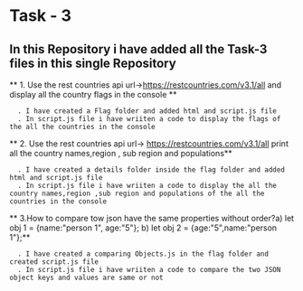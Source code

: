 # Task - 3

## In this Repository i have added all the Task-3 files in this single Repository 

** 1. Use the rest countries api url->https://restcountries.com/v3.1/all and display all the country flags in the console **

      . I have created a Flag folder and added html and script.js file 
      . In script.js file i have wriiten a code to display the flags of the all the countries in the console


** 2. Use the rest countries api url-> https://restcountries.com/v3.1/all   print all the country names,region ,    sub region and populations**

      . I have created a details folder inside the flag folder and added html and script.js file 
      . In script.js file i have wriiten a code to display the all the country names,region ,sub region and populations of the all the countries in the console



** 3.How to compare tow json have the same properties without order?a)  let obj 1 = {name:"person 1", age:"5"};  b) let obj 2 = {age:"5",name:"person 1"};**

      . I have created a comparing Objects.js in the flag folder and created script.js file 
      . In script.js file i have wriiten a code to compare the two JSON object keys and values are same or not 
